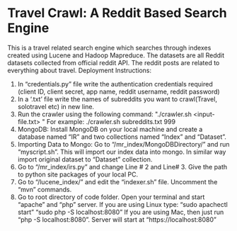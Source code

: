 # Travel Crawl: A Reddit Based Search Engine
This is a travel related search engine which searches through indexes created using Lucene and Hadoop Mapreduce. The datasets are all Reddit datasets collected from official reddit API. The reddit posts are related to everything about travel.
Deployment Instructions:
1. In “credentials.py” file write the authentication credentials required (client ID, client secret, app name, reddit username, reddit password)
2. In a ‘.txt’ file write the names of subreddits you want to crawl(Travel, solotravel etc)  in new line.
3. Run the crawler using the following command:
 "./crawler.sh <input-file.txt> <numberOfPosts>"
For example:
./crawler.sh subreddits.txt 999
4. MongoDB: Install MongoDB on your local machine and create a database named “IR” and two collections named “Index” and “Dataset”.
5. Importing Data to Mongo: Go to “/mr_index/MongoDBDirectory/” and run “myscript.sh”. This will import our index data into mongo. In similar way import original dataset to “Dataset” collection.
6. Go to “/mr_index/irs.py” and change Line # 2 and Line# 3. Give the path to python site packages of your local PC.
7. Go to “/lucene_index/” and edit the “indexer.sh” file. Uncomment the “mvn” commands.
8. Go to root directory of code folder. Open your terminal and start “apache” and “php” server. If you are using Linux type:
	“sudo apachectl start”
	“sudo php -S localhost:8080”
If you are using Mac, then just run “php -S localhost:8080”. Server will start at “https://localhost:8080”

